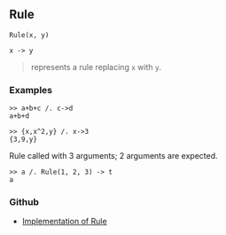 ## Rule

```
Rule(x, y)

x -> y
```

> represents a rule replacing `x` with `y`.

### Examples

``` 
>> a+b+c /. c->d
a+b+d

>> {x,x^2,y} /. x->3
{3,9,y}
``` 

Rule called with 3 arguments; 2 arguments are expected.

```
>> a /. Rule(1, 2, 3) -> t 
a
```

### Github

* [Implementation of Rule](https://github.com/axkr/symja_android_library/blob/master/symja_android_library/matheclipse-core/src/main/java/org/matheclipse/core/builtin/PatternMatching.java#L1683) 
